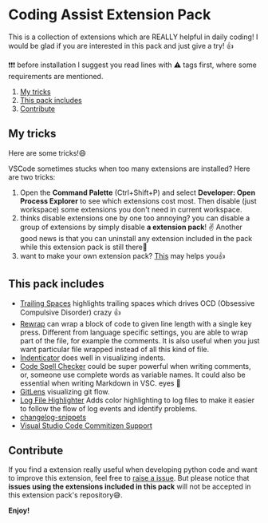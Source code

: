 # Coding Assist Extension Pack

This is a collection of extensions which are REALLY helpful in daily coding! I
would be glad if you are interested in this pack and just give a try! 👍

❗️❗️❗️ before installation I suggest you read lines with ⚠️ tags first, where some requirements are mentioned.

1. [My tricks](#my-tricks)
2. [This pack includes](#this-pack-includes)
3. [Contribute](#contribute)

## My tricks

Here are some tricks!😄

VSCode sometimes stucks when too many extensions are installed? Here are two
tricks:

1. Open the **Command Palette** (Ctrl+Shift+P) and select **Developer: Open
   Process Explorer** to see which extensions cost most. Then disable (just
   workspace) some extensions you don't need in current workspace.
2. thinks disable extensions one by one too annoying? you can disable a group
   of extensions by simply disable **a extension pack**! ✌️ Another good news is
   that you can uninstall any extension included in the pack while this extension
   pack is still there🎊
3. want to make your own extension pack? [This](https://code.visualstudio.com/blogs/2017/03/07/extension-pack-roundup)
   may helps you👍

## This pack includes

- [Trailing Spaces](https://marketplace.visualstudio.com/items?itemName=shardulm94.trailing-spaces) highlights trailing spaces which drives OCD
  (Obsessive Compulsive Disorder) crazy 👍
- [Rewrap](https://marketplace.visualstudio.com/items?itemName=stkb.rewrap) can
  wrap a block of code to given line length with a single key press. Different
  from language specific settings, you are able to wrap part of the file, for
  example the comments. It is also useful when you just want particular file
  wrapped instead of all this kind of file.
- [Indenticator](https://marketplace.visualstudio.com/items?itemName=SirTori.indenticator) does well in visualizing indents.
- [Code Spell Checker](https://marketplace.visualstudio.com/items?itemName=streetsidesoftware.code-spell-checker) could be super powerful when
  writing comments, or, someone use complete words as variable names. It could
  also be essential when writing Markdown in VSC.
  eyes 👀
- [GitLens](https://marketplace.visualstudio.com/items?itemName=eamodio.gitlens) visualizing git flow.
- [Log File Highlighter](https://marketplace.visualstudio.com/items?itemName=emilast.LogFileHighlighter) Adds color highlighting to log files to make it easier to follow the flow of log events and identify problems.
- [changelog-snippets](https://marketplace.visualstudio.com/items?itemName=dzgmelody.vscode-changelog-snippets)
- [Visual Studio Code Commitizen Support](https://marketplace.visualstudio.com/items?itemName=KnisterPeter.vscode-commitizen)

## Contribute

If you find a extension really useful when developing python code and want to
improve this extension, feel free to [raise a issue](https://github.com/LeoJhonSong/Coding-Assist-Extension-Pack/issues).
But please notice that **issues using the extensions included in this pack**
will not be accepted in this extension pack's repository😅.

**Enjoy!**
